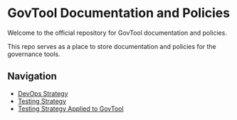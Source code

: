 # GovTool Documentation and Policies

Welcome to the official repository for GovTool documentation and policies.

This repo serves as a place to store documentation and policies for the governance tools.

## Navigation

- [DevOps Strategy](./docs/devops-strategy.pdf)
- [Testing Strategy](./docs/testing-strategy.pdf)
- [Testing Strategy Applied to GovTool](./docs/testing-strategy-govtool-applied.pdf)
